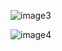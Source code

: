 ![image3](https://postfiles.pstatic.net/MjAyMDAyMTJfNzgg/MDAxNTgxNDQxNzc0MTM4.TSdqZShv8Bkc8V7Spp79Ex7J1INTbYVwpTtOmy-HVV0g.Y_-5ADXVDsO538FV_uvGOmpgTkQ4ff_pC__lujSRUogg.PNG.sooftware/image.png?type=w773)  
  
![image4](https://postfiles.pstatic.net/MjAyMDAyMTJfMjMx/MDAxNTgxNDQxNzQ3NTQ0.ncUzBDmyXuUbQJTU3qToAZFHItD1fu6AxAEhgbuPJRkg.lZQZdHx1fKbvME7qqoHoSxtFzttyb9WpPHZZeIa743sg.PNG.sooftware/image.png?type=w773)
